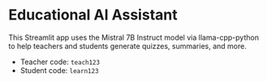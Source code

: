 # Educational AI Assistant

This Streamlit app uses the Mistral 7B Instruct model via llama-cpp-python to help teachers and students generate quizzes, summaries, and more.

- Teacher code: `teach123`
- Student code: `learn123`
